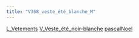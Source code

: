 ```yaml
---
title: "V368_veste_été_blanche_M"
---
```


[L_Vetements](notes/equipements/L_Vetements.md) [V_Veste_été_noir-blanche](notes/equipements/vetements/V_Veste_été_noir-blanche.md) [pascalNoel](notes/utilisateurs/beneficiaires/pascalNoel.md)